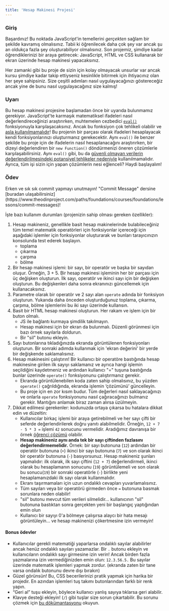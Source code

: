 ```yaml
---
title: 'Hesap Makinesi Projesi'
---
```


### Giriş

Başardınız! Bu noktada JavaScript'in temellerini _gerçekten_ sağlam bir şekilde kavramış olmalısınız. Tabii ki öğrenilecek daha çok şey var ancak şu an oldukça fazla şey oluşturabiliyor olmalısınız. Son projemiz, şimdiye kadar öğrendiklerinizi bir araya getirecek: JavaScript, HTML ve CSS kullanarak bir ekran üzerinde hesap makinesi yapacaksınız.

Her zamanki gibi bu proje de sizin için kolay olmayacak unsurlar var ancak kursu şimdiye kadar takip ettiyseniz kesinlikle bitirmek için ihtiyacınız olan her şeye sahipsiniz. Size çeşitli adımları nasıl uygulayacağınızı göstereceğiz ancak yine de bunu nasıl uygulayacağınız size kalmış!

### Uyarı

<div class="lesson-note" markdown="1">

Bu hesap makinesi projesine başlamadan önce bir uyarıda bulunmamız gerekiyor. JavaScript'te karmaşık matematiksel ifadeleri nasıl değerlendireceğinizi araştırırken, muhtemelen cezbedici [`eval()`](https://developer.mozilla.org/en-US/docs/Web/JavaScript/Reference/Global_Objects/eval) fonksiyonuyla karşılaşacaksınız. Ancak bu fonksiyon çok tehlikeli olabilir ve [asla kullanılmamalıdır](https://developer.mozilla.org/en-US/docs/Web/JavaScript/Reference/Global_Objects/eval#never_use_eval!)! Bu projenin bir parçası olarak ifadeleri hesaplayacak kendi fonksiyonlarınızı oluşturmanız gerekecektir. Aynı `eval()` ile benzer şekilde bu proje için de ifadelerin nasıl hesaplanacağını araştırırken, bir dizeyi değerlendiren bir `new Function()` döndürmenizi öneren çözümlerle karşılaşabilirsiniz. Aynı `eval()` gibi, bu da [güvenli olmayan verilerin değerlendirilmesindeki potansiyel tehlikeler nedeniyle](https://stackoverflow.com/questions/4599857/are-eval-and-new-function-the-same-thing) kullanılmamalıdır. Ayrıca, tüm işi sizin için yapan çözümlerin nesi eğlenceli? Haydi başlayalım!

</div>

### Ödev

<div class="lesson-content__panel" markdown="1">
Erken ve sık sık commit yapmayı unutmayın! "Commit Message" dersine [buradan ulaşabilirsiniz](https://www.theodinproject.com/paths/foundations/courses/foundations/lessons/commit-messages)!

İşte bazı kullanım durumları (projenizin sahip olması gereken özellikler):

1.  Hesap makineniz, genellikle basit hesap makinelerinde bulabileceğiniz tüm temel matematik operatörleri için fonksiyonlar içereceği için aşağıdaki işlemler için fonksiyonlar oluşturarak ve bunları tarayıcınızın konsolunda test ederek başlayın.
    *   toplama
    *   çıkarma
    *   çarpma
    *   bölme
2.  Bir hesap makinesi işlemi: bir sayı, bir operatör ve başka bir sayıdan oluşur. Örneğin, 3 + 5. Bir hesap makinesi işleminin her bir parçası için üç değişken oluşturun. İlk sayı, operatör ve ikinci sayı için bir değişken oluşturun. Bu değişkenleri daha sonra ekranınızı güncellemek için kullanacaksınız.
3.  Parametre olarak bir operatör ve 2 sayı alan `operate` adında bir fonksiyon oluşturun. Yukarıda daha önceden oluşturduğunuz toplama, çıkarma, çarpma, bölme işlemlerini bu iki sayı üzerinde kullansın.
4.  Basit bir HTML hesap makinesi oluşturun. Her rakam ve işlem için bir buton olmalı.
    *  JS ile bağlantı kurmaya şimdilik takılmayın.
    *  Hesap makinesi için bir ekran da bulunmalı. Düzenli görünmesi için bazı örnek sayılarla doldurun.
    *  Bir "sil" butonu ekleyin.
5.  Sayı butonlarına tıkladığınızda ekranda görüntülenen fonksiyonları oluşturun. Bir sonraki adımda kullanmak için 'ekran değerini' bir yerde bir değişkende saklamalısınız.
6.  Hesap makinesini çalıştırın! Bir kullanıcı bir operatöre bastığında hesap makinesine girilen ilk sayıyı saklamanız ve ayrıca hangi işlemin seçildiğini kaydetmeniz ve ardından kullanıcı "=" tuşuna bastığında bunlar üzerinde `operate()` fonksiyonunu çalıştırmanız gerekir.
    *  Ekranda görüntülenebilen koda zaten sahip olmalısınız, bu yüzden `operate()` çağrıldığında, ekranda işlemin ‘çözümünü’ güncelleyin.
    *  Bu proje için en zor kısım budur. Tüm değerleri nasıl saklayacağınızı ve onlarla `operate` fonksiyonunu nasıl çağıracağınızı bulmanız gerekir. Mantığını anlamak biraz zaman alırsa üzülmeyin.
7.  Dikkat edilmesi gerekenler: kodunuzda ortaya çıkarsa bu hatalara dikkat edin ve düzeltin:
    *  Kullanıcılar birkaç işlemi bir araya getirebilmeli ve her sayı çifti bir seferde değerlendirilerek doğru yanıtı alabilmelidir. Örneğin, `12 + 7 - 5 * 3 =` işlemi `42` sonucunu vermelidir. Aradığımız davranışa bir örnek [öğrenci çözümü](https://mrbuddh4.github.io/calculator/) olabilir.
    *  **Hesap makineniz aynı anda tek bir sayı çiftinden fazlasını değerlendirmemelidir.** Örnek: bir sayı butonuna (`12`) ardından bir operatör butonuna (`+`) ikinci bir sayı butonuna (`7`) ve son olarak ikinci bir operatör butonuna (`-`) basıyorsunuz. Hesap makineniz şunları yapmalıdır: ilk olarak, ilk sayı çiftini (`12 + 7`) değerlendirmeli, ikinci olarak bu hesaplamanın sonucunu (`19`) görüntülemeli ve son olarak bu sonucu(`19`) bir sonraki operatörle (`-`) birlikte yeni hesaplamanızdaki ilk sayı olarak kullanmalıdır.
    *  Ekranı taşırmamaları için uzun ondalıklı cevapları yuvarlamalısınız.
    *  Tüm sayıları veya bir operatörü girmeden önce `=` butonuna basmak sorunlara neden olabilir!
    *  "sil" butonu mevcut tüm verileri silmelidir... kullanıcının "sil" butonuna bastıktan sonra gerçekten yeni bir başlangıç yaptığından emin olun
    *  Kullanıcı bir sayıyı 0'a bölmeye çalışırsa alaycı bir hata mesajı görüntüleyin... ve hesap makinenizi çökertmesine izin vermeyin!

#### Bonus ödevler

*   Kullanıcılar gerekli matematiği yaparlarsa ondalıklı sayılar alabilirler ancak henüz ondalıklı sayıları yazamazlar. Bir `.` butonu ekleyin ve kullanıcıların ondalıklı sayı girmesine izin verin! Ancak birden fazla yazmalarına izin vermediğinizden emin olun: `12.3.56.5.` Bu sayılar üzerinde matematik işlemleri yapmak zordur. \(ekranda zaten bir tane varsa ondalık butonunu devre dışı bırakın\)
*   Güzel görünsün! Bu, CSS becerilerinizi pratik yapmak için harika bir projedir. En azından işlemleri tuş takımı butonlarından farklı bir renk yapın.
*   “Geri al” tuşu ekleyin, böylece kullanıcı yanlış sayıya tıklarsa geri alabilir.
*   Klavye desteği ekleyin! (`/`) gibi tuşlar size sorun çıkartabilir. Bu sorunu çözmek için [bu dökümantasyonu](https://developer.mozilla.org/en-US/docs/Web/API/Event/preventDefault) okuyun.
</div>